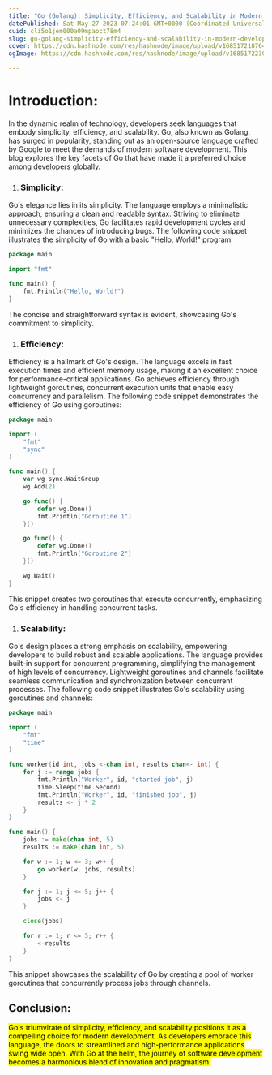 ```yaml
---
title: "Go (Golang): Simplicity, Efficiency, and Scalability in Modern Development"
datePublished: Sat May 27 2023 07:24:01 GMT+0000 (Coordinated Universal Time)
cuid: cli5o1jem000a09mpaoct78m4
slug: go-golang-simplicity-efficiency-and-scalability-in-modern-development
cover: https://cdn.hashnode.com/res/hashnode/image/upload/v1685172187649/9838e14f-912b-417c-a978-c04591259fbf.jpeg
ogImage: https://cdn.hashnode.com/res/hashnode/image/upload/v1685172230589/66baf144-ac4d-4461-a53c-f5e902e6c19e.jpeg

---
```


# Introduction:

In the dynamic realm of technology, developers seek languages that embody simplicity, efficiency, and scalability. Go, also known as Golang, has surged in popularity, standing out as an open-source language crafted by Google to meet the demands of modern software development. This blog explores the key facets of Go that have made it a preferred choice among developers globally.

1. ### Simplicity:
    

Go's elegance lies in its simplicity. The language employs a minimalistic approach, ensuring a clean and readable syntax. Striving to eliminate unnecessary complexities, Go facilitates rapid development cycles and minimizes the chances of introducing bugs. The following code snippet illustrates the simplicity of Go with a basic "Hello, World!" program:

```go
package main

import "fmt"

func main() {
    fmt.Println("Hello, World!")
}
```

The concise and straightforward syntax is evident, showcasing Go's commitment to simplicity.

1. ### Efficiency:
    

Efficiency is a hallmark of Go's design. The language excels in fast execution times and efficient memory usage, making it an excellent choice for performance-critical applications. Go achieves efficiency through lightweight goroutines, concurrent execution units that enable easy concurrency and parallelism. The following code snippet demonstrates the efficiency of Go using goroutines:

```go
package main

import (
    "fmt"
    "sync"
)

func main() {
    var wg sync.WaitGroup
    wg.Add(2)

    go func() {
        defer wg.Done()
        fmt.Println("Goroutine 1")
    }()

    go func() {
        defer wg.Done()
        fmt.Println("Goroutine 2")
    }()

    wg.Wait()
}
```

This snippet creates two goroutines that execute concurrently, emphasizing Go's efficiency in handling concurrent tasks.

1. ### Scalability:
    

Go's design places a strong emphasis on scalability, empowering developers to build robust and scalable applications. The language provides built-in support for concurrent programming, simplifying the management of high levels of concurrency. Lightweight goroutines and channels facilitate seamless communication and synchronization between concurrent processes. The following code snippet illustrates Go's scalability using goroutines and channels:

```go
package main

import (
    "fmt"
    "time"
)

func worker(id int, jobs <-chan int, results chan<- int) {
    for j := range jobs {
        fmt.Println("Worker", id, "started job", j)
        time.Sleep(time.Second)
        fmt.Println("Worker", id, "finished job", j)
        results <- j * 2
    }
}

func main() {
    jobs := make(chan int, 5)
    results := make(chan int, 5)

    for w := 1; w <= 3; w++ {
        go worker(w, jobs, results)
    }

    for j := 1; j <= 5; j++ {
        jobs <- j
    }

    close(jobs)

    for r := 1; r <= 5; r++ {
        <-results
    }
}
```

This snippet showcases the scalability of Go by creating a pool of worker goroutines that concurrently process jobs through channels.

## Conclusion:

<mark>Go's triumvirate of simplicity, efficiency, and scalability positions it as a compelling choice for modern development. As developers embrace this language, the doors to streamlined and high-performance applications swing wide open. With Go at the helm, the journey of software development becomes a harmonious blend of innovation and pragmatism.</mark>